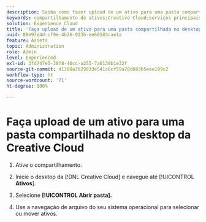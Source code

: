 ```yaml
---
description: Saiba como fazer upload de um ativo para uma pasta compartilhada do desktop da Creative Cloud para a Experience Cloud.
keywords: compartilhamento de ativos;Creative Cloud;serviços principais
solution: Experience Cloud
title: 'Faça upload de um ativo para uma pasta compartilhada no desktop da Creative Cloud '
uuid: 88e97e4d-cf9e-4b26-923b-ee60583cae1a
feature: Assets
topic: Administration
role: Admin
level: Experienced
exl-id: 3fd747e5-38f8-40cc-a255-7a0130b1e32f
source-git-commit: d1380a3829933e541c6cf59a78d683b5eee109c2
workflow-type: ht
source-wordcount: '71'
ht-degree: 100%

---
```


# Faça upload de um ativo para uma pasta compartilhada no desktop da Creative Cloud

1. Ative o compartilhamento.

1. Inicie o desktop da [!DNL Creative Cloud] e navegue até [!UICONTROL **Ativos**].

1. Selecione **[!UICONTROL Abrir pasta].**

1. Use a navegação de arquivo do seu sistema operacional para selecionar ou mover ativos.
